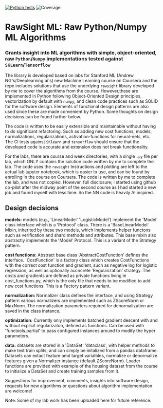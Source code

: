 [![Python tests](https://github.com/emirkmo/rawsight_ML/actions/workflows/python-app.yml/badge.svg)](https://github.com/emirkmo/rawsight_ML/actions/workflows/python-app.yml)
![Coverage](https://img.shields.io/endpoint?url=https://gist.githubusercontent.com/emirkmo/092a8fbf51f22d7ccf5fc01059f5d5d4/raw/rawsight_badge.json)
# RawSight ML: Raw Python/Numpy ML Algorithms
### Grants insight into ML algorithms with simple, object-oriented, raw `Python`/`Numpy` implementations tested against `SKLearn`/`Tensorflow`

The library is developed based on labs for Stanford ML (Andrew NG's/Deeplearning.ai's) new Machine Learning course on Coursera and the repo includes solutions that use the underlying `rawsight` library developed by me to cover the algorithms from the course. 
However,these are implemented in Python following Object-Oriented Design principles, vectorization by default with `numpy`, and clean code practices
such as SOLID for the software design. Elements of functional design patterns are also used since these are made convenient by Python. Some thoughts on design decisions can be found further below. 

The code is written to be easily extensible and maintainable without having to do
significant refactoring. Such as adding new cost functions, models, normalizations, regularizations,
activation-functions for neural-nets, etc. The CI tests against `SKlearn` and `tensorflow` should ensure
that the developed code is accurate and extension does not break functionality.

For the labs, there are course and week directories, with a single `.py` file per lab,
which ONLY contains the solution code written by me to complete the lab. The code
uses the `rawsight`
Instructions and plotting
are left to the
actual lab jupyter notebook, which is easier to use, and can be found by enrolling
in the course on Coursera.
The code is written by me to complete the lab, and was not copied. However, full disclosure;
I started using github co-pilot after the midway point of the second course as I
had started a new job and found myself with less time. So the NN code is heavily
AI inspired.

## Design decisions

**models:** models (e.g., 'LinearModel' 'LogisticModel') implement the 'Model' class interface which is a 'Protocol' class. There is a 'BaseLinearModel' Mixin, inherited by these two models, which implements helper functons such as verification and shard methods and attributes. This base mixin also abstractly implements the 'Model' Protocol. This is a variant of the Strategy pattern. 

**cost functions:** Abstract base class 'AbstractCostFunction' defines the interface. 'CostFunction' is a factory class which creates CostFunctions with the correct cost function and gradient, such as negative log for logistic regression, as well as optionally aconcrete 'Regularization' strategy. The costs and gradients are defined as private functions living in cost_functions.py, which is the only file that needs to be modified to add new cost functions. This is a Factory pattern variant.

**normalization:** Normalizer class defines the interface, and using Strategy pattern various normalizers are implemented such as ZScoreNorm or MaxNorm. The normalization parameters required for denormalization are saved in the class instance.

**optimization:** Currently only implements batched gradient descent with and without explicit regularizaton, defined as functions. Can be used with 'functools.partial' to pass configured instances around to modify the hyper parameters.

**data:** datasets are stored in a 'DataSet' 'dataclass', with helper methods to make test train splits, and can simply be initalized from a pandas dataframe. Datasets can extact feature amd target varialbles, normalize or denormalize features given a Normalizer instance (default ZScoreNorm). Loader functions are provided with example of the housing dataset from the course to initialize a DataSet and create training samples from it.


Suggestions for improvement, comments, insights into software design, requests for new algorithms or questions about algorithm implementation are welcome!

Note: Some of my lab work has been uploaded here for future reference.
